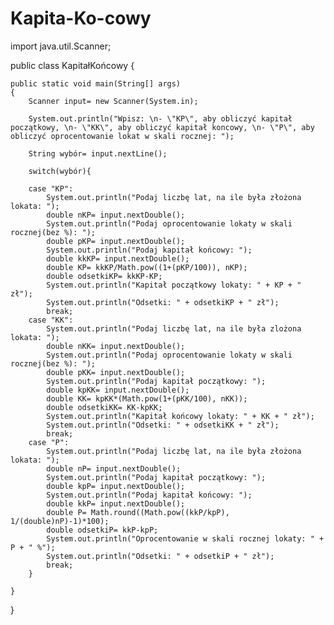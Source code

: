 # Kapita-Ko-cowy

import java.util.Scanner;

public class KapitałKońcowy
{

	public static void main(String[] args)
	{
		Scanner input= new Scanner(System.in);
		
		System.out.println("Wpisz: \n- \"KP\", aby obliczyć kapitał początkowy, \n- \"KK\", aby obliczyć kapitał koncowy, \n- \"P\", aby     obliczyć oprocentowanie lokat w skali rocznej: ");
		
		String wybór= input.nextLine();
		
		switch(wybór){
		
		case "KP":
			System.out.println("Podaj liczbę lat, na ile była złożona lokata: ");
			double nKP= input.nextDouble();
			System.out.println("Podaj oprocentowanie lokaty w skali rocznej(bez %): ");
			double pKP= input.nextDouble();
			System.out.println("Podaj kapitał końcowy: ");
			double kkKP= input.nextDouble();
			double KP= kkKP/Math.pow((1+(pKP/100)), nKP);
			double odsetkiKP= kkKP-KP;
			System.out.println("Kapitał początkowy lokaty: " + KP + " zł");
			System.out.println("Odsetki: " + odsetkiKP + " zł");
			break; 
		case "KK":
			System.out.println("Podaj liczbę lat, na ile była zlożona lokata: ");
			double nKK= input.nextDouble();
			System.out.println("Podaj oprocentowanie lokaty w skali rocznej(bez %): ");
			double pKK= input.nextDouble();
			System.out.println("Podaj kapitał początkowy: ");
			double kpKK= input.nextDouble();
			double KK= kpKK*(Math.pow(1+(pKK/100), nKK));
			double odsetkiKK= KK-kpKK;
			System.out.println("Kapitał końcowy lokaty: " + KK + " zł");
			System.out.println("Odsetki: " + odsetkiKK + " zł");
			break;
		case "P":
			System.out.println("Podaj liczbę lat, na ile była złożona lokata: ");
			double nP= input.nextDouble();
			System.out.println("Podaj kapitał początkowy: ");
			double kpP= input.nextDouble();
			System.out.println("Podaj kapitał końcowy: ");
			double kkP= input.nextDouble();
			double P= Math.round((Math.pow((kkP/kpP), 1/(double)nP)-1)*100);
			double odsetkiP= kkP-kpP;
			System.out.println("Oprocentowanie w skali rocznej lokaty: " + P + " %");
			System.out.println("Odsetki: " + odsetkiP + " zł");
			break;
		}
		
	}

}
